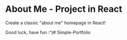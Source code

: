 # About Me - Project in React

Create a classic "about me" homepage in React!



Good luck, have fun :^)# Simple-Portfolio
